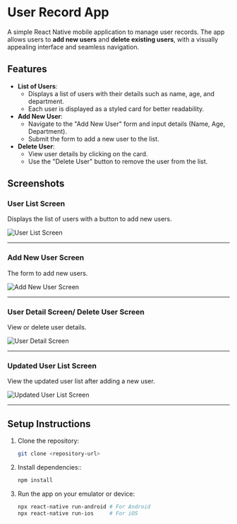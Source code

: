 # User Record App

A simple React Native mobile application to manage user records. The app allows users to **add new users** and **delete existing users**, with a visually appealing interface and seamless navigation.

## Features

- **List of Users**:
  - Displays a list of users with their details such as name, age, and department.
  - Each user is displayed as a styled card for better readability.
- **Add New User**:
  - Navigate to the "Add New User" form and input details (Name, Age, Department).
  - Submit the form to add a new user to the list.
- **Delete User**:
  - View user details by clicking on the card.
  - Use the "Delete User" button to remove the user from the list.

## Screenshots

### User List Screen
Displays the list of users with a button to add new users.

![User List Screen](../assets/ListUser.jpg)

---

### Add New User Screen
The form to add new users.

![Add New User Screen](../assets/AddUser.jpg)

---

### User Detail Screen/ Delete User Screen
View or delete user details.

![User Detail Screen](../assets/DeleteUser.jpg)

---

### Updated User List Screen
View the updated user list after adding a new user.

![Updated User List Screen](./Screenshot%202024-11-22%20at%205.49.11%20AM.png)

---

## Setup Instructions

1. Clone the repository:
   ```bash
   git clone <repository-url>


2. Install dependencies::
   ```bash
   npm install

3. Run the app on your emulator or device:
   ```bash
   npx react-native run-android # For Android
   npx react-native run-ios     # For iOS
